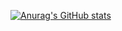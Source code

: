 [![Anurag's GitHub stats](https://github-readme-stats.vercel.app/api?username=landonpipkin97&hide=stars&title_color=f8f8f2)](https://github.com/anuraghazra/github-readme-stats)
